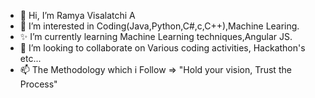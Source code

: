 - 👋 Hi, I’m Ramya Visalatchi A
- 👀 I’m interested in Coding(Java,Python,C#,c,C++),Machine Learing.
- ✨ I’m currently learning Machine Learning techniques,Angular JS.
- 💞️ I’m looking to collaborate on Various coding activities, Hackathon's etc...
- 📫 The Methodology which i Follow => "Hold your vision, Trust the Process"

<!---
ramyavisalatchi/ramyavisalatchi is a ✨ special ✨ repository because its `README.md` (this file) appears on your GitHub profile.
You can click the Preview link to take a look at your changes.
--->
